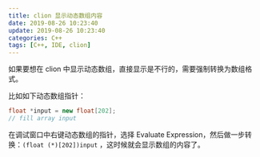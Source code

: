 ```yaml
---
title: clion 显示动态数组内容
date: 2019-08-26 10:23:40
update: 2019-08-26 10:23:40
categories: C++
tags: [C++, IDE, clion]
---
```


如果要想在 clion 中显示动态数组，直接显示是不行的，需要强制转换为数组格式。

<!-- more -->

比如如下动态数组指针：

```C++
float *input = new float[202];
// fill array input
```

在调试窗口中右键动态数组的指针，选择 Evaluate Expression，然后做一步转换：`(float (*)[202])input` ，这时候就会显示数组的内容了。